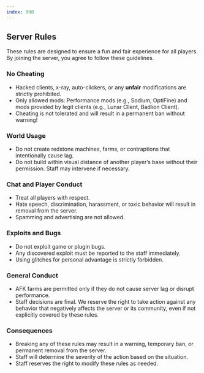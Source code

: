 ```yaml
---
index: 990
---
```


## Server Rules

These rules are designed to ensure a fun and fair experience for all players. By joining the server, you agree to follow these guidelines.

### No Cheating

- Hacked clients, x-ray, auto-clickers, or any **unfair** modifications are strictly prohibited.
- Only allowed mods: Performance mods (e.g., Sodium, OptiFine) and mods provided by legit clients (e.g., Lunar Client, Badlion Client).
- Cheating is not tolerated and will result in a permanent ban without warning!

### World Usage

- Do not create redstone machines, farms, or contraptions that intentionally cause lag.
- Do not build within visual distance of another player’s base without their permission. Staff may intervene if necessary.

### Chat and Player Conduct

- Treat all players with respect.
- Hate speech, discrimination, harassment, or toxic behavior will result in removal from the server.
- Spamming and advertising are not allowed.

### Exploits and Bugs

- Do not exploit game or plugin bugs.
- Any discovered exploit must be reported to the staff immediately.
- Using glitches for personal advantage is strictly forbidden.

### General Conduct

- AFK farms are permitted only if they do not cause server lag or disrupt performance.
- Staff decisions are final. We reserve the right to take action against any behavior that negatively affects the server or its community, even if not explicitly covered by these rules.

### Consequences

- Breaking any of these rules may result in a warning, temporary ban, or permanent removal from the server.
- Staff will determine the severity of the action based on the situation.
- Staff reserves the right to modify these rules as needed.
